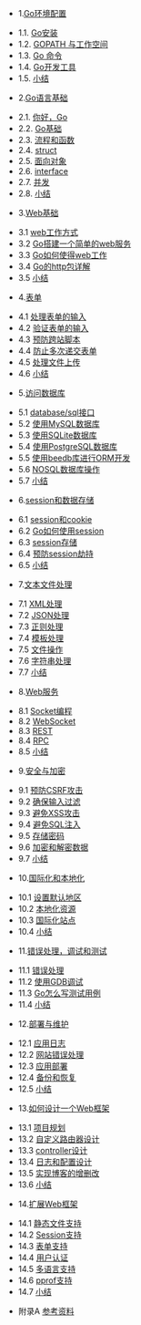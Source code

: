 * 1.[Go环境配置](./01.0.md)
 - 1.1. [Go安装](./01.1.md)
 - 1.2. [GOPATH 与工作空间](./01.2.md)
 - 1.3. [Go 命令](./01.3.md)
 - 1.4. [Go开发工具](./01.4.md)
 - 1.5. [小结](./01.5.md)
* 2.[Go语言基础](./02.0.md)
 - 2.1. [你好，Go](./02.1.md)
 - 2.2. [Go基础](./02.2.md)
 - 2.3. [流程和函数](./02.3.md)
 - 2.4. [struct](./02.4.md)
 - 2.5. [面向对象](./02.5.md)
 - 2.6. [interface](./02.6.md)
 - 2.7. [并发](./02.7.md)
 - 2.8. [小结](./02.8.md)
* 3.[Web基础](./03.0.md)
 - 3.1 [web工作方式](./03.1.md)
 - 3.2 [Go搭建一个简单的web服务](./03.2.md)
 - 3.3 [Go如何使得web工作](./03.3.md)
 - 3.4 [Go的http包详解](./03.4.md)
 - 3.5 [小结](./03.5.md)
* 4.[表单](./04.0.md)
 - 4.1 [处理表单的输入](./04.1.md)
 - 4.2 [验证表单的输入](./04.2.md)
 - 4.3 [预防跨站脚本](./04.3.md)
 - 4.4 [防止多次递交表单](./04.4.md)
 - 4.5 [处理文件上传](./04.5.md)
 - 4.6 [小结](./04.6.md)
* 5.[访问数据库](./05.0.md)
 - 5.1 [database/sql接口](./05.1.md)
 - 5.2 [使用MySQL数据库](./05.2.md)
 - 5.3 [使用SQLite数据库](./05.3.md)
 - 5.4 [使用PostgreSQL数据库](./05.4.md)
 - 5.5 [使用beedb库进行ORM开发](./05.5.md)
 - 5.6 [NOSQL数据库操作](./05.6.md)
 - 5.7 [小结](./05.7.md)
* 6.[session和数据存储](./06.0.md)
 - 6.1 [session和cookie](./06.1.md)
 - 6.2 [Go如何使用session](./06.2.md)
 - 6.3 [session存储](./06.3.md)
 - 6.4 [预防session劫持](./06.4.md) 
 - 6.5 [小结](./06.5.md)
* 7.[文本文件处理](./07.0.md)
 - 7.1 [XML处理](./07.1.md)
 - 7.2 [JSON处理](./07.2.md) 
 - 7.3 [正则处理](./07.3.md)
 - 7.4 [模板处理](./07.4.md)
 - 7.5 [文件操作](./07.5.md)
 - 7.6 [字符串处理](./07.6.md)
 - 7.7 [小结](./07.7.md)
* 8.[Web服务](./08.0.md)
 - 8.1 [Socket编程](./08.1.md)
 - 8.2 [WebSocket](./08.2.md)
 - 8.3 [REST](./08.3.md)
 - 8.4 [RPC](./08.4.md)
 - 8.5 [小结](./08.5.md)
* 9.[安全与加密](./09.0.md)
 - 9.1 [预防CSRF攻击](./09.1.md)
 - 9.2 [确保输入过滤](./09.2.md)
 - 9.3 [避免XSS攻击](./09.3.md)
 - 9.4 [避免SQL注入](./09.4.md)
 - 9.5 [存储密码](./09.5.md)
 - 9.6 [加密和解密数据](./09.6.md)
 - 9.7 [小结](./09.7.md)
* 10.[国际化和本地化](./10.0.md) 
 - 10.1 [设置默认地区](./10.1.md)
 - 10.2 [本地化资源](./10.2.md)
 - 10.3 [国际化站点](./10.3.md)
 - 10.4 [小结](./10.4.md)
* 11.[错误处理，调试和测试](./11.0.md)
 - 11.1 [错误处理](./11.1.md)
 - 11.2 [使用GDB调试](./11.2.md)
 - 11.3 [Go怎么写测试用例](./11.3.md)
 - 11.4 [小结](./11.4.md)
* 12.[部署与维护](./12.0.md)
 - 12.1 [应用日志](./12.1.md)
 - 12.2 [网站错误处理](./12.2.md)
 - 12.3 [应用部署](./12.3.md)
 - 12.4 [备份和恢复](./12.4.md)
 - 12.5 [小结](./12.5.md)
* 13.[如何设计一个Web框架](./13.0.md)　
 - 13.1 [项目规划](./13.1.md)　
 - 13.2 [自定义路由器设计](./13.2.md)
 - 13.3 [controller设计](./13.3.md)
 - 13.4 [日志和配置设计](./13.4.md)
 - 13.5 [实现博客的增删改](./13.5.md)
 - 13.6 [小结](./13.6.md)　
* 14.[扩展Web框架](./14.0.md)
 - 14.1 [静态文件支持](./14.1.md)
 - 14.2 [Session支持](./14.2.md)
 - 14.3 [表单支持](./14.3.md)
 - 14.4 [用户认证](./14.4.md)
 - 14.5 [多语言支持](./14.5.md)
 - 14.6 [pprof支持](./14.6.md)
 - 14.7 [小结](./14.7.md)
* 附录A [参考资料](ref.md)
